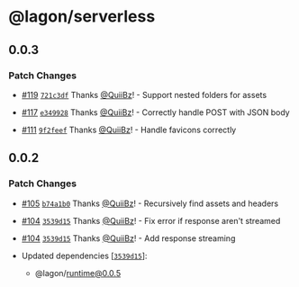 # @lagon/serverless

## 0.0.3

### Patch Changes

- [#119](https://github.com/lagonapp/lagon/pull/119) [`721c3df`](https://github.com/lagonapp/lagon/commit/721c3df51080b9f77363c56766a6d0b2406e1e8b) Thanks [@QuiiBz](https://github.com/QuiiBz)! - Support nested folders for assets

* [#117](https://github.com/lagonapp/lagon/pull/117) [`e349928`](https://github.com/lagonapp/lagon/commit/e3499287b9b560edac1db74a121093184afd162e) Thanks [@QuiiBz](https://github.com/QuiiBz)! - Correctly handle POST with JSON body

- [#111](https://github.com/lagonapp/lagon/pull/111) [`9f2feef`](https://github.com/lagonapp/lagon/commit/9f2feef1d13a286e957f01521589e3e4ae1b8119) Thanks [@QuiiBz](https://github.com/QuiiBz)! - Handle favicons correctly

## 0.0.2

### Patch Changes

- [#105](https://github.com/lagonapp/lagon/pull/105) [`b74a1b0`](https://github.com/lagonapp/lagon/commit/b74a1b03b7f0555d32a4e310fec2f2d0f5372b08) Thanks [@QuiiBz](https://github.com/QuiiBz)! - Recursively find assets and headers

* [#104](https://github.com/lagonapp/lagon/pull/104) [`3539d15`](https://github.com/lagonapp/lagon/commit/3539d151ef1347a3809cb3ee061b7ff5fcb01250) Thanks [@QuiiBz](https://github.com/QuiiBz)! - Fix error if response aren't streamed

- [#104](https://github.com/lagonapp/lagon/pull/104) [`3539d15`](https://github.com/lagonapp/lagon/commit/3539d151ef1347a3809cb3ee061b7ff5fcb01250) Thanks [@QuiiBz](https://github.com/QuiiBz)! - Add response streaming

- Updated dependencies [[`3539d15`](https://github.com/lagonapp/lagon/commit/3539d151ef1347a3809cb3ee061b7ff5fcb01250)]:
  - @lagon/runtime@0.0.5
